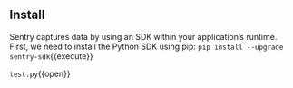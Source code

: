 
## Install
Sentry captures data by using an SDK within your application’s runtime. First, we need to install the Python SDK using pip:
`pip install --upgrade sentry-sdk`{{execute}}

`test.py`{{open}}